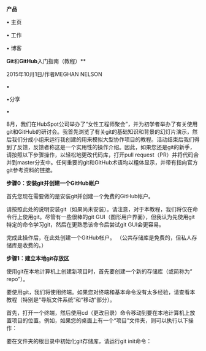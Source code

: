 **产品**

•    主页

•    工作

•    博客

 

**Git**和****GitHub****入门指南（教程）**

2015年10月1日/作者MEGHAN NELSON

•

•分享

•

8月，我们在HubSpot公司举办了“女性工程师聚会”，并为初学者举办了有关使用git和GitHub的研讨会。我首先浏览了有关git的基础知识和背景的幻灯片演示，然后我们分成小组来运行我创建的用来模拟大型协作项目的教程。活动结束后我们得到了反馈，反馈者称这是一个实用性的操作介绍。因此，如果您还是git的新手，请按照以下步骤操作，以轻松地更改代码库，打开pull request（PR）并将代码合并到master分支中。任何重要的git和GitHub术语均以粗体显示，并带有指向官方git参考资料的链接。

 

**步骤****0****：安装****git****并创建一个****GitHub****帐户**

首先您现在需要做的是安装git并创建一个免费的GitHub帐户。

请按照此处的说明安装git（如果尚未安装）。请注意，对于本教程，我们将仅在命令行上使用git。尽管有一些很棒的git GUI（图形用户界面），但我认为先使用git特定的命令学习git，然后在更熟悉该命令后尝试git GUI会更容易。

完成此操作后，在此处创建一个GitHub帐户。 （公共存储库是免费的，但私人存储库是收费的。）

 

**步骤****1****：建立本地****git****存放区**

使用git在本地计算机上创建新项目时，首先要创建一个新的存储库（或简称为“ repo”）。

要使用git，我们将使用终端。如果您对终端和基本命令没有太多经验，请查看本教程（特别是“导航文件系统”和“移动”部分）。

首先，打开一个终端，然后使用cd（更改目录）命令移动到要在本地计算机上放置项目的位置。例如，如果您的桌面上有一个“项目”文件夹，则可以执行以下操作：

 

要在文件夹的根目录中初始化git存储库，请运行git init命令：